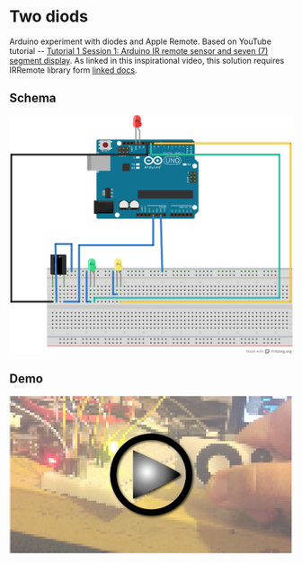 # Two diods
Arduino experiment with diodes and Apple Remote. Based on YouTube tutorial -- [Tutorial 1 Session 1: Arduino IR remote sensor and seven (7) segment display](http://www.youtube.com/watch?v=caMW1RRPOGE). As linked in this inspirational video, this solution requires IRRemote library form [linked docs](https://docs.google.com/folderview?usp=sharing&id=0B1Hqp8fKfwy4MTlNZzFJdzdoTTA).

## Schema
![Schema](two_diods.png)

## Demo
[![Demo on YouTube](demo-thumbnail.png)](http://www.youtube.com/watch?v=0McKLRFTw6s)
